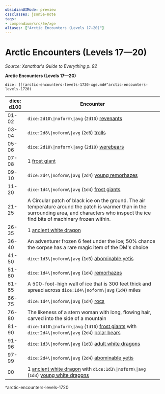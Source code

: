 ```yaml
---
obsidianUIMode: preview
cssclasses: json5e-note
tags:
- compendium/src/5e/xge
aliases: ["Arctic Encounters (Levels 17—20)"]
---
```

# Arctic Encounters (Levels 17—20)
*Source: Xanathar's Guide to Everything p. 92* 

**Arctic Encounters (Levels 17—20)**

`dice: [](arctic-encounters-levels-1720-xge.md#^arctic-encounters-levels-1720)`

| dice: d100 | Encounter |
|------------|-----------|
| 01-02 | `dice:2d10\\|noform\\|avg` (`2d10`) [revenants](2-Mechanics/CLI/bestiary/undead/revenant.md) |
| 03-04 | `dice:2d8\\|noform\\|avg` (`2d8`) [trolls](2-Mechanics/CLI/bestiary/giant/troll.md) |
| 05-06 | `dice:2d10\\|noform\\|avg` (`2d10`) [werebears](2-Mechanics/CLI/bestiary/humanoid/werebear.md) |
| 07-08 | 1 [frost giant](2-Mechanics/CLI/bestiary/giant/frost-giant.md) |
| 09-10 | `dice:2d4\\|noform\\|avg` (`2d4`) [young remorhazes](2-Mechanics/CLI/bestiary/monstrosity/young-remorhaz.md) |
| 11-20 | `dice:1d4\\|noform\\|avg` (`1d4`) [frost giants](2-Mechanics/CLI/bestiary/giant/frost-giant.md) |
| 21-25 | A Circular patch of black ice on the ground. The air temperature around the patch is warmer than in the surrounding area, and characters who inspect the ice find bits of machinery frozen within. |
| 26-35 | 1 [ancient white dragon](2-Mechanics/CLI/bestiary/dragon/ancient-white-dragon.md) |
| 36-40 | An adventurer frozen 6 feet under the ice; 50% chance the corpse has a rare magic item of the DM's choice |
| 41-50 | `dice:1d3\\|noform\\|avg` (`1d3`) [abominable yetis](2-Mechanics/CLI/bestiary/monstrosity/abominable-yeti.md) |
| 51-60 | `dice:1d4\\|noform\\|avg` (`1d4`) [remorhazes](2-Mechanics/CLI/bestiary/monstrosity/remorhaz.md) |
| 61-65 | A 500-foot-high wall of ice that is 300 feet thick and spread across `dice:1d4\\|noform\\|avg` (`1d4`) miles |
| 66-75 | `dice:1d4\\|noform\\|avg` (`1d4`) [rocs](2-Mechanics/CLI/bestiary/monstrosity/roc.md) |
| 76-80 | The likeness of a stern woman with long, flowing hair, carved into the side of a mountain |
| 81-90 | `dice:1d10\\|noform\\|avg` (`1d10`) [frost giants](2-Mechanics/CLI/bestiary/giant/frost-giant.md) with `dice:2d4\\|noform\\|avg` (`2d4`) [polar bears](2-Mechanics/CLI/bestiary/beast/polar-bear.md) |
| 91-96 | `dice:1d3\\|noform\\|avg` (`1d3`) [adult white dragons](2-Mechanics/CLI/bestiary/dragon/adult-white-dragon.md) |
| 97-99 | `dice:2d4\\|noform\\|avg` (`2d4`) [abominable yetis](2-Mechanics/CLI/bestiary/monstrosity/abominable-yeti.md) |
| 00 | 1 [ancient white dragon](2-Mechanics/CLI/bestiary/dragon/ancient-white-dragon.md) with `dice:1d3\\|noform\\|avg` (`1d3`) [young white dragons](2-Mechanics/CLI/bestiary/dragon/young-white-dragon.md) |
^arctic-encounters-levels-1720